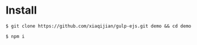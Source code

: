 
# Install

```
$ git clone https://github.com/xiaqijian/gulp-ejs.git demo && cd demo

$ npm i 

```